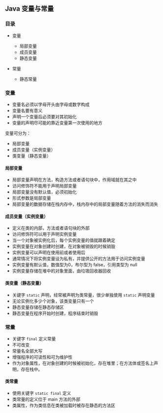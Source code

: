## Java 变量与常量

### 目录

- 变量

  - 局部变量
  - 成员变量
  - 静态变量

- 常量

  - 静态常量

  

### 变量
- 变量名必须以字母开头由字母或数字构成
- 变量名要有意义
- 声明一个变量后必须要对其初始化
- 变量的声明尽可能的靠近变量第一次使用的地方



变量可分为：

- 局部变量
- 成员变量（实例变量）
- 类变量（静态变量）



#### 局部变量
- 局部变量声明在方法，构造方法或者语句块中，作用域就在其之中
- 访问修饰符不能用于声明局部变量
- 局部变量没有默认值，必须初始化
- 形式参数是局部变量
- 局部变量的数据存储在栈内存中，栈内存中的局部变量随着方法的消失而消失



#### 成员变量（实例变量）
- 定义在类的内部，方法或者语句块的外部
- 访问修饰符可以用于声明实例变量
- 当一个对象被实例化后，每个实例变量的值就跟着确定
- 实例变量在对象创建时创建，在对象被销毁的时候销毁
- 实例变量可以声明在使用前或者使用后
- 通常情况下将实例变量设为私有，并提供公开的方法用于访问实例变量
- 实例变量有默认值，数值型为0，布尔型为 false，引用类型为 null
- 实例变量存储在堆中的对象里面，由垃圾回收器回收



#### 类变量（静态变量）
- 关键字 ``static`` 声明，经常被声明为类常量，很少单独使用 ``static`` 声明变量
- 无论实例化多少个对象，该类变量只有一个
- 静态变量存储在静态存储区
- 静态变量在程序开始时创建，程序结束时销毁



### 常量
- 关键字 ``final`` 定义常量
- 不可改变
- 常量名全部大写
- 增强程序的可读性和可为维护性
- 作为对象属性，在对象创建的时候被初始化，存在堆里；在方法体或签名上声明，存在栈中。



#### 类常量
- 使用关键字 ``static final`` 定义
- 类常量的定义位于 main 方法的外部
- 类属性，作为类信息在类被加载时被存在静态的方法区

